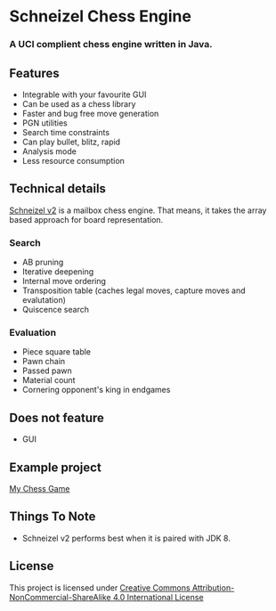 
# Schneizel Chess Engine

### **A UCI complient chess engine written in Java.**


## Features

 - Integrable with your favourite GUI
 - Can be used as a chess library
 - Faster and bug free move generation
 - PGN utilities
 - Search time constraints
 - Can play bullet, blitz, rapid
 - Analysis mode
 - Less resource consumption

## Technical details
[Schneizel v2](https://github.com/mubashirtanveerayon/Schneizel-v2) is a mailbox chess engine. That means, it takes the array based approach for board representation.

### Search
 - AB pruning
 - Iterative deepening
 - Internal move ordering
 - Transposition table (caches legal moves, capture moves and evalutation)
 - Quiscence search

### Evaluation
 - Piece square table
 - Pawn chain
 - Passed pawn
 - Material count
 - Cornering opponent's king in endgames

## Does not feature

 - GUI

## Example project
[My Chess Game](https://github.com/mubashirtanveerayon/ChessGame)

## Things To Note
 - Schneizel v2 performs best when it is paired with JDK 8.

## License
This project is licensed under [Creative Commons Attribution-NonCommercial-ShareAlike 4.0 International License](https://creativecommons.org/licenses/by-nc-sa/4.0/)

